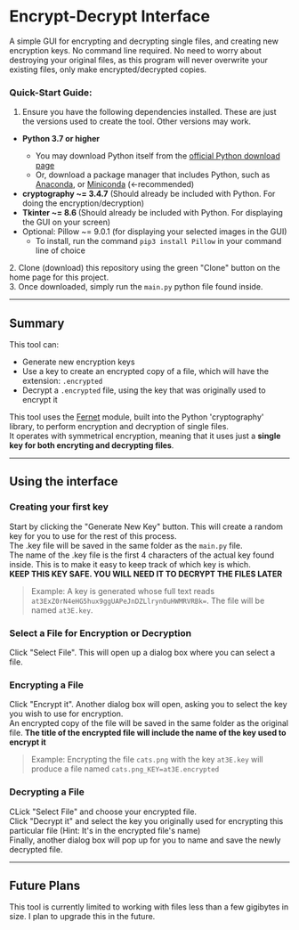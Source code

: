 # Encrypt-Decrypt Interface
A simple GUI for encrypting and decrypting single files, and creating new encryption keys. No command line required.
No need to worry about destroying your original files, as this program will never overwrite your existing files, only make encrypted/decrypted copies.

### Quick-Start Guide:

1. Ensure you have the following dependencies installed. These are just the versions used to create the tool. Other versions may work.<br>
<ul>
  <li><b>Python 3.7 or higher</b></li>
  <ul>
    <li>You may download Python itself from the <a href="https://www.python.org/downloads/" target="_blank" rel="noopener noreferrer">official Python download page</a></li>
    <li>Or, download a package manager that includes Python, such as <a href="https://www.anaconda.com/products/individualAnaconda" target="_blank" rel="noopener noreferrer">Anaconda</a>, or <a href="https://docs.conda.io/en/latest/miniconda.html" target="_blank" rel="noopener noreferrer">Miniconda</a> (<-recommended)</li>
  </ul>
  <li><b>cryptography ~= 3.4.7</b> (Should already be included with Python. For doing the encryption/decryption)</li>
  <li><b>Tkinter ~= 8.6 </b>(Should already be included with Python. For displaying the GUI on your screen)</li>
  <li>
    Optional: Pillow ~= 9.0.1 (for displaying your selected images in the GUI)
    <ul><li>To install, run the command <code>pip3 install Pillow</code> in your command line of choice</li></ul>
  </li>
</ul>
2. Clone (download) this repository using the green "Clone" button on the home page for this project.<br>
3. Once downloaded, simply run the <code>main.py</code> python file found inside.

<hr>

## Summary

This tool can: 
<ul>
  <li>Generate new encryption keys</li>
  <li>Use a key to create an encrypted copy of a file, which will have the extension: <code>.encrypted</code></li>
  <li>Decrypt a <code>.encrypted</code> file, using the key that was originally used to encrypt it</li>
</ul>
This tool uses the <a href="https://cryptography.io/en/latest/fernet/Fernet" target="_blank" rel="noopener noreferrer">Fernet</a> module, built into the Python 'cryptography' library, to perform encryption and decryption of single files.<br>
It operates with symmetrical encryption, meaning that it uses just a <b>single key for both encryting and decrypting files</b>.<br>

<hr>

## Using the interface

### Creating your first key

Start by clicking the "Generate New Key" button. This will create a random key for you to use for the rest of this process.<br>
The .key file will be saved in the same folder as the <code>main.py</code> file.<br>
The name of the .key file is the first 4 characters of the actual key found inside. This is to make it easy to keep track of which key is which.<br>
<strong>KEEP THIS KEY SAFE. YOU WILL NEED IT TO DECRYPT THE FILES LATER</strong>

> Example: A key is generated whose full text reads <code>at3ExZ0rN4eHG5hux9ggUAPeJnDZLlryn0uHWMRVRBk=</code>. The file will be named <code>at3E.key</code>.


### Select a File for Encryption or Decryption

Click "Select File". This will open up a dialog box where you can select a file.<br>

### Encrypting a File

Click "Encrypt it". Another dialog box will open, asking you to select the key you wish to use for encryption.<br>
An encrypted copy of the file will be saved in the same folder as the original file.
<b>The title of the encrypted file will include the name of the key used to encrypt it</b>

> Example: Encrypting the file <code>cats.png</code> with the key <code>at3E.key</code> will produce a file named <code>cats.png_KEY=at3E.encrypted</code>

### Decrypting a File

CLick "Select File" and choose your encrypted file.<br>
Click "Decrypt it" and select the key you originally used for encrypting this particular file (Hint: It's in the encrypted file's name)<br>
Finally, another dialog box will pop up for you to name and save the newly decrypted file. 

<hr>

## Future Plans
This tool is currently limited to working with files less than a few gigibytes in size. I plan to upgrade this in the future.
